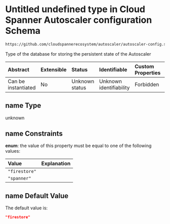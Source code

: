 # Untitled undefined type in Cloud Spanner Autoscaler configuration Schema

```txt
https://github.com/cloudspannerecosystem/autoscaler/autoscaler-config.schema.json#/$defs/spannerInstance/properties/stateDatabase/properties/name
```

Type of the database for storing the persistent state of the Autoscaler

| Abstract            | Extensible | Status         | Identifiable            | Custom Properties | Additional Properties | Access Restrictions | Defined In                                                                                                                                       |
| :------------------ | :--------- | :------------- | :---------------------- | :---------------- | :-------------------- | :------------------ | :----------------------------------------------------------------------------------------------------------------------------------------------- |
| Can be instantiated | No         | Unknown status | Unknown identifiability | Forbidden         | Allowed               | none                | [autoscaler-config.schema.json\*](../../usr/local/google/home/nielm/spanner/autoscaler/out/autoscaler-config.schema.json "open original schema") |

## name Type

unknown

## name Constraints

**enum**: the value of this property must be equal to one of the following values:

| Value         | Explanation |
| :------------ | :---------- |
| `"firestore"` |             |
| `"spanner"`   |             |

## name Default Value

The default value is:

```json
"firestore"
```
